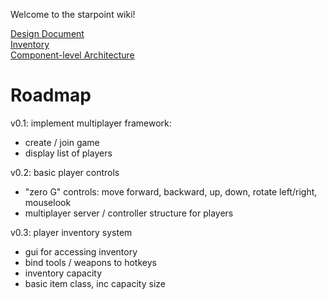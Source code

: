 Welcome to the starpoint wiki!

[Design Document](Markdown\design-document.md)  
[Inventory](Markdown\inventory.md)  
[Component-level Architecture](Markdown\component-level-arch.md)  
# Roadmap

v0.1: implement multiplayer framework:
* create / join game
* display list of players  
  

v0.2: basic player controls
* "zero G" controls: move forward, backward, up, down, rotate left/right, mouselook
* multiplayer server / controller structure for players  
  
  
v0.3: player inventory system  
* gui for accessing inventory
* bind tools / weapons to hotkeys
* inventory capacity
* basic item class, inc capacity size
